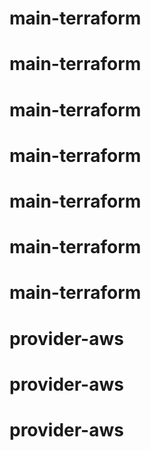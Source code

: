 # main-terraform
# main-terraform
# main-terraform
# main-terraform
# main-terraform
# main-terraform
# main-terraform
# provider-aws
# provider-aws
# provider-aws
